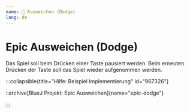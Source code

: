 ```yaml
---
name: 🥇 Ausweichen (Dodge)
lang: de
---
```


# Epic Ausweichen (Dodge)

Das Spiel soll beim Drücken einer Taste pausiert werden. Beim erneuten Drücken der Taste soll das Spiel wieder aufgenommen werden.

:::collapsible{title="Hilfe: Beispiel Implementierung" id="967326"}

::archive[BlueJ Projekt: Epic Ausweichen]{name="epic-dodge"}

:::
